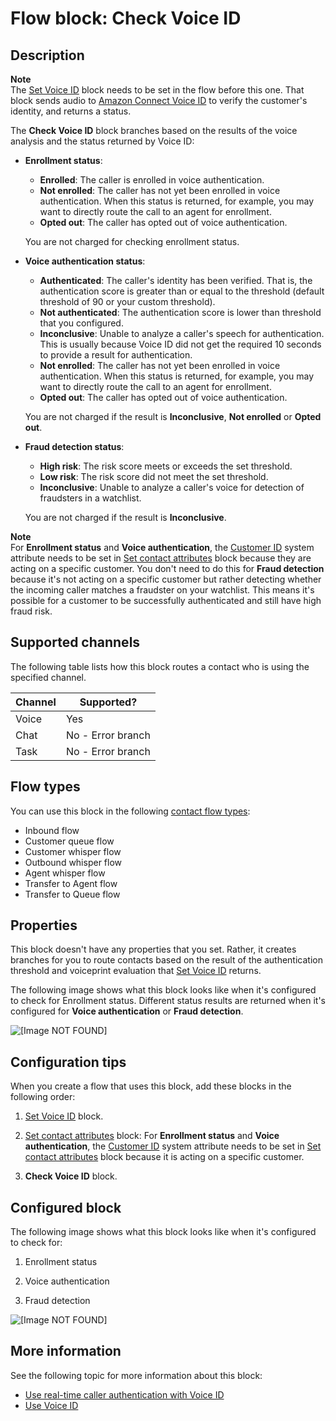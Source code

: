 # Flow block: Check Voice ID<a name="check-voice-id"></a>

## Description<a name="check-voice-id-description"></a>

**Note**  
The [Set Voice ID](set-voice-id.md) block needs to be set in the flow before this one\. That block sends audio to [Amazon Connect Voice ID](voice-id.md) to verify the customer's identity, and returns a status\. 

The **Check Voice ID** block branches based on the results of the voice analysis and the status returned by Voice ID:
+ **Enrollment status**: 
  + **Enrolled**: The caller is enrolled in voice authentication\.
  + **Not enrolled**: The caller has not yet been enrolled in voice authentication\. When this status is returned, for example, you may want to directly route the call to an agent for enrollment\.
  + **Opted out**: The caller has opted out of voice authentication\.

  You are not charged for checking enrollment status\. 
+ **Voice authentication status**:
  + **Authenticated**: The caller's identity has been verified\. That is, the authentication score is greater than or equal to the threshold \(default threshold of 90 or your custom threshold\)\.
  + **Not authenticated**: The authentication score is lower than threshold that you configured\.
  + **Inconclusive**: Unable to analyze a caller's speech for authentication\. This is usually because Voice ID did not get the required 10 seconds to provide a result for authentication\. 
  + **Not enrolled**: The caller has not yet been enrolled in voice authentication\. When this status is returned, for example, you may want to directly route the call to an agent for enrollment\.
  + **Opted out**: The caller has opted out of voice authentication\.

  You are not charged if the result is **Inconclusive**, **Not enrolled** or **Opted out**\.
+ **Fraud detection status**: 
  + **High risk**: The risk score meets or exceeds the set threshold\.
  + **Low risk**: The risk score did not meet the set threshold\.
  + **Inconclusive**: Unable to analyze a caller's voice for detection of fraudsters in a watchlist\.

  You are not charged if the result is **Inconclusive**\.

**Note**  
For **Enrollment status** and **Voice authentication**, the [Customer ID](connect-attrib-list.md) system attribute needs to be set in [Set contact attributes](set-contact-attributes.md) block because they are acting on a specific customer\. You don't need to do this for **Fraud detection** because it's not acting on a specific customer but rather detecting whether the incoming caller matches a fraudster on your watchlist\. This means it's possible for a customer to be successfully authenticated and still have high fraud risk\. 

## Supported channels<a name="check-voice-id-channels"></a>

The following table lists how this block routes a contact who is using the specified channel\. 


| Channel | Supported? | 
| --- | --- | 
| Voice | Yes | 
| Chat | No \- Error branch | 
| Task | No \- Error branch | 

## Flow types<a name="check-voice-id-types"></a>

You can use this block in the following [contact flow types](create-contact-flow.md#contact-flow-types):
+ Inbound flow
+ Customer queue flow
+ Customer whisper flow
+ Outbound whisper flow
+ Agent whisper flow
+ Transfer to Agent flow
+ Transfer to Queue flow

## Properties<a name="check-voice-id-properties"></a>

This block doesn't have any properties that you set\. Rather, it creates branches for you to route contacts based on the result of the authentication threshold and voiceprint evaluation that [Set Voice ID](set-voice-id.md) returns\.

The following image shows what this block looks like when it's configured to check for Enrollment status\. Different status results are returned when it's configured for **Voice authentication** or **Fraud detection**\.

![\[Image NOT FOUND\]](http://docs.aws.amazon.com/connect/latest/adminguide/images/check-voice-id-properties.png)

## Configuration tips<a name="check-voice-id-tips"></a>

When you create a flow that uses this block, add these blocks in the following order:

1. [Set Voice ID](set-voice-id.md) block\. 

1. [Set contact attributes](set-contact-attributes.md) block: For **Enrollment status** and **Voice authentication**, the [Customer ID](connect-attrib-list.md) system attribute needs to be set in [Set contact attributes](set-contact-attributes.md) block because it is acting on a specific customer\.

1. **Check Voice ID** block\.

## Configured block<a name="check-voice-id-configured"></a>

The following image shows what this block looks like when it's configured to check for: 

1. Enrollment status

1. Voice authentication

1. Fraud detection

![\[Image NOT FOUND\]](http://docs.aws.amazon.com/connect/latest/adminguide/images/check-voice-id-configured.png)

## More information<a name="check-voice-id-more-info"></a>

See the following topic for more information about this block:
+ [Use real\-time caller authentication with Voice ID](voice-id.md)
+ [Use Voice ID](use-voiceid.md)